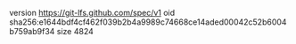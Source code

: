 version https://git-lfs.github.com/spec/v1
oid sha256:e1644bdf4cf462f039b2b4a9989c74668ce14aded00042c52b6004b759ab9f34
size 4824
